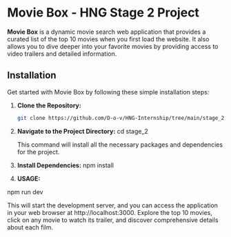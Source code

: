 # Movie Box - HNG Stage 2 Project

**Movie Box** is a dynamic movie search web application that provides a curated list of the top 10 movies when you first load the website. It also allows you to dive deeper into your favorite movies by providing access to video trailers and detailed information.

## Installation

Get started with Movie Box by following these simple installation steps:

1. **Clone the Repository:**

   ```bash
   git clone https://github.com/D-o-v/HNG-Internship/tree/main/stage_2.git

2. **Navigate to the Project Directory:**
   cd stage_2

   This command will install all the necessary packages and dependencies for the project.

3. **Install Dependencies:**
   npm install

4. **USAGE:**

 npm run dev

This will start the development server, and you can access the application in your web browser at http://localhost:3000. Explore the top 10 movies, click on any movie to watch its trailer, and discover comprehensive details about each film.

